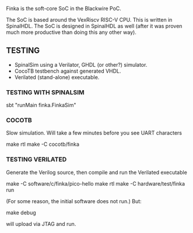 Finka is the soft-core SoC in the Blackwire PoC.

The SoC is based around the VexRiscv RISC-V CPU. This is written in
SpinalHDL. The SoC is designed in SpinalHDL as well (after it was
proven much more productive than doing this any other way).

## TESTING

- SpinalSim using a Verilator, GHDL (or other?) simulator.
- CocoTB testbench against generated VHDL.
- Verilated (stand-alone) executable.

### TESTING WITH SPINALSIM

sbt "runMain finka.FinkaSim"

### COCOTB

Slow simulation. Will take a few minutes before you see UART characters

make rtl
make -C cocotb/finka


### TESTING VERILATED

Generate the Verilog source, then compile and run the Verilated executable

make -C software/c/finka/pico-hello
make rtl
make -C hardware/test/finka run

(For some reason, the initial software does not run.) But:

make debug

will upload via JTAG and run.
